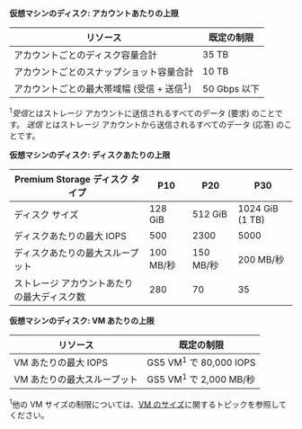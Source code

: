 **仮想マシンのディスク: アカウントあたりの上限**

| リソース | 既定の制限 |
| --- | --- |
| アカウントごとのディスク容量合計 |35 TB |
| アカウントごとのスナップショット容量合計 |10 TB |
| アカウントごとの最大帯域幅 (受信 + 送信<sup>1</sup>) |50 Gbps 以下 |

<sup>1</sup>*受信*とはストレージ アカウントに送信されるすべてのデータ (要求) のことです。 *送信* とはストレージ アカウントから送信されるすべてのデータ (応答) のことです。

**仮想マシンのディスク: ディスクあたりの上限**

| Premium Storage ディスク タイプ | P10 | P20 | P30 |
| --- | --- | --- | --- |
| ディスク サイズ |128 GiB |512 GiB |1024 GiB (1 TB) |
| ディスクあたりの最大 IOPS |500 |2300 |5000 |
| ディスクあたりの最大スループット |100 MB/秒 |150 MB/秒 |200 MB/秒 |
| ストレージ アカウントあたりの最大ディスク数 |280 |70 |35 |

**仮想マシンのディスク: VM あたりの上限**

| リソース | 既定の制限 |
| --- | --- |
| VM あたりの最大 IOPS |GS5 VM<sup>1</sup> で 80,000 IOPS |
| VM あたりの最大スループット |GS5 VM<sup>1</sup> で 2,000 MB/秒 |

<sup>1</sup>他の VM サイズの制限については、[VM のサイズ](../articles/virtual-machines/virtual-machines-linux-sizes.md?toc=%2fazure%2fvirtual-machines%2flinux%2ftoc.json)に関するトピックを参照してください。 



<!--HONumber=Nov16_HO3-->


